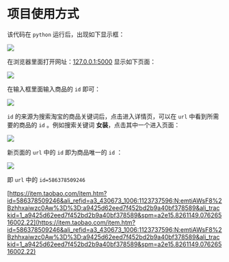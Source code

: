 # 项目使用方式

该代码在 `python` 运行后，出现如下显示框：

![](/image/20190417213809.png)

在浏览器里面打开网址：[127.0.0.1:5000](127.0.0.1:5000) 显示如下页面：

![](/image/20190417214141.png)

在输入框里面输入商品的 `id` 即可：

![](/image/20190417214401.png)

`id` 的来源为搜索淘宝的商品关键词后，点击进入详情页，可以在 `url` 中看到所需要的商品的 `id` 。例如搜索关键词 **女装**，点击其中一个进入页面：

![](/image/20190417214616.png)

新页面的 `url` 中的 `id` 即为商品唯一的 `id` ：

![](/image/20190417214804.png)

即 `url` 中的 `id=586378509246`

[https://item.taobao.com/item.htm?id=586378509246&ali_refid=a3_430673_1006:1123737596:N:emtiAWsF8%2Bzhhxaiwzc0Aw%3D%3D:a9425d62eed7f452bd2b9a40bf378589&ali_trackid=1_a9425d62eed7f452bd2b9a40bf378589&spm=a2e15.8261149.07626516002.22](https://item.taobao.com/item.htm?id=586378509246&ali_refid=a3_430673_1006:1123737596:N:emtiAWsF8%2Bzhhxaiwzc0Aw%3D%3D:a9425d62eed7f452bd2b9a40bf378589&ali_trackid=1_a9425d62eed7f452bd2b9a40bf378589&spm=a2e15.8261149.07626516002.22)